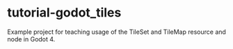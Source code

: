 # tutorial-godot_tiles
Example project for teaching usage of the TileSet and TileMap resource and node in Godot 4.
